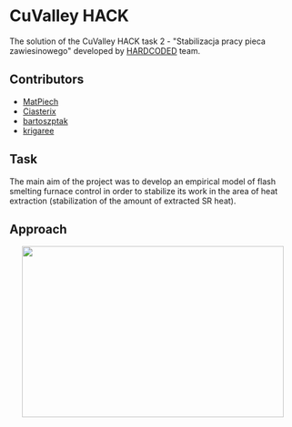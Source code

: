 # CuValley HACK

The solution of the CuValley HACK task 2 - "Stabilizacja pracy pieca zawiesinowego" developed by [HARDCODED](https://github.com/HARDCODED-PL) team.

## Contributors

- [MatPiech](https://github.com/MatPiech)
- [Ciasterix](https://github.com/Ciasterix)
- [bartoszptak](https://github.com/bartoszptak)
- [krigaree](https://github.com/krigaree)

## Task

The main aim of the project was to develop an empirical model of flash smelting furnace control in order to stabilize its work in the area of heat extraction (stabilization of the amount of extracted SR heat).

## Approach

<p align="center">
  <img width="460" height="300" src="https://github.com/HARDCODED-PL/CuValley/tree/main/data/stanet.pn">
</p>